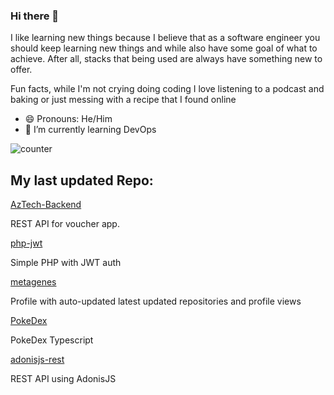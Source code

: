 ### Hi there 👋
I like learning new things because I believe that as a software engineer you should keep learning new things and while also have some goal of what to achieve. After all, stacks that being used are always have something new to offer.

Fun facts, while I'm not crying doing coding I love listening to a podcast and baking or just messing with a recipe that  I found online
- 😄 Pronouns: He/Him
- 🌱 I’m currently learning DevOps


![counter](https://ene3oosohyebu4a.m.pipedream.net)


## My last updated Repo:

[AzTech-Backend](https://github.com/metagenes/AzTech-Backend)

REST API for voucher app.

[php-jwt](https://github.com/metagenes/php-jwt)

Simple PHP with JWT auth

[metagenes](https://github.com/metagenes/metagenes)

Profile with auto-updated latest updated repositories and profile views

[PokeDex](https://github.com/metagenes/PokeDex)

PokeDex Typescript

[adonisjs-rest](https://github.com/metagenes/adonisjs-rest)

REST API using AdonisJS


